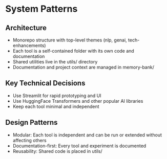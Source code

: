 # System Patterns

## Architecture
- Monorepo structure with top-level themes (nlp, genai, tech-enhancements)
- Each tool is a self-contained folder with its own code and documentation
- Shared utilities live in the utils/ directory
- Documentation and project context are managed in memory-bank/

## Key Technical Decisions
- Use Streamlit for rapid prototyping and UI
- Use HuggingFace Transformers and other popular AI libraries
- Keep each tool minimal and independent

## Design Patterns
- Modular: Each tool is independent and can be run or extended without affecting others
- Documentation-first: Every tool and experiment is documented
- Reusability: Shared code is placed in utils/ 